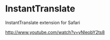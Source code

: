 InstantTranslate
================

InstantTranslate extension for Safari

http://www.youtube.com/watch?v=yNleobY2ts8
